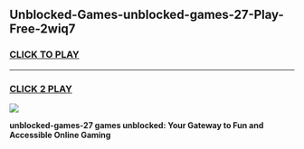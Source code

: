 
## Unblocked-Games-unblocked-games-27-Play-Free-2wiq7
<h3>
<a href="https://premium76.site?title=unblocked-games-27&ref=20A">CLICK TO PLAY</a></h3>
<hr>

<h3>
<a href="https://premium76.site?title=unblocked-games-27&ref=20A">CLICK 2 PLAY</a>
  
</h3>

<a href="https://premium76.site?title=unblocked-games-27&ref=20A"><img src="https://clearcache.store/games.png"></a>


**unblocked-games-27 games unblocked: Your Gateway to Fun and Accessible Online Gaming**

